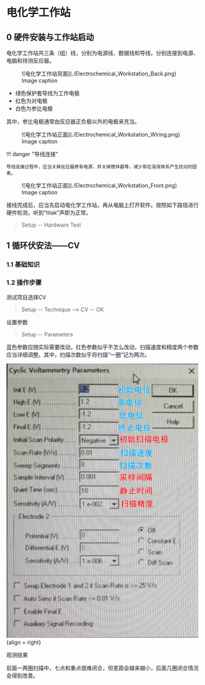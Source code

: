 # 电化学工作站

## 0 硬件安装与工作站启动

电化学工作站共三条（组）线，分别为电源线、数据线和导线，分别连接到电源、电脑和待测反应器。

<figure markdown="span">
  ![电化学工作站背面](./Electrochemical_Workstation_Back.png)
  <figcaption>Image caption</figcaption>
</figure>

- 绿色保护套导线为工作电极
- 红色为对电极
- 白色为参比电极

其中，参比电极通常由反应器正负极以外的电极来充当。

<figure markdown="span">
  ![电化学工作站正面](./Electrochemical_Workstation_Wiring.png)
  <figcaption>Image caption</figcaption>
</figure>

!!! danger "导线连接"

    导线连接过程中，应当关掉反应器原有电源，并关掉搅拌器等，减少易在溶液体系产生扰动的因素。

<figure markdown="span">
  ![电化学工作站正面](./Electrochemical_Workstation_Front.png)
  <figcaption>Image caption</figcaption>
</figure>

接线完成后，应当先启动电化学工作站，再从电脑上打开软件。按照如下路径进行硬件检测，听到“titak”声即为正常。

> Setup -- Hardware Test

## 1 循环伏安法——CV

### 1.1 基础知识

 

### 1.2 操作步骤

测试项目选择CV

> Setup -- Technique --> CV -- OK

设置参数

> Setup -- Parameters

蓝色参数应随实际需要改动，红色参数似乎不怎么改动，扫描速度和精度两个参数应当详细调整。其中，扫描次数似乎将扫描“一圈”记为两次。

![CV 参数](./Electrochemical_Workstation_CV_Parameters.png){align = right}

观测结果

前面一两圈扫描中，七点和重点很难闭合，但差距会越来越小，后面几圈闭合情况会得到改善。



